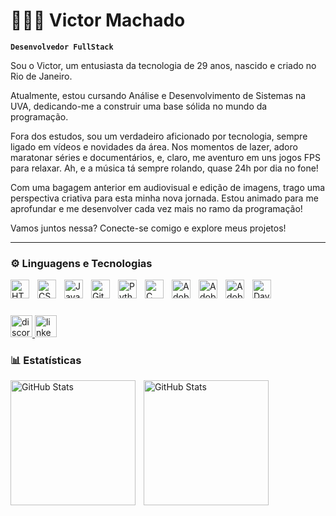 # **👨🏻‍💻 Victor Machado**
**`Desenvolvedor FullStack`**

Sou o Victor, um entusiasta da tecnologia de 29 anos, nascido e criado no Rio de Janeiro.

Atualmente, estou cursando Análise e Desenvolvimento de Sistemas na UVA, dedicando-me a construir uma base sólida no mundo da programação.

Fora dos estudos, sou um verdadeiro aficionado por tecnologia, sempre ligado em vídeos e novidades da área. Nos momentos de lazer, adoro maratonar séries e documentários, e, claro, me aventuro em uns jogos FPS para relaxar. Ah, e a música tá sempre rolando, quase 24h por dia no fone!

Com uma bagagem anterior em audiovisual e edição de imagens, trago uma perspectiva criativa para esta minha nova jornada. Estou animado para me aprofundar e me desenvolver cada vez mais no ramo da programação!

Vamos juntos nessa? Conecte-se comigo e explore meus projetos!


---

### **⚙️ Linguagens e Tecnologias**

<img 
    align="left" 
    alt="HTML"
    title="HTML" 
    width="30px" 
    style="padding-right: 10px;" 
    src="https://cdn.jsdelivr.net/gh/devicons/devicon@latest/icons/html5/html5-original.svg" 
/>
<img 
    align="left" 
    alt="CSS" 
    title="CSS"
    width="30px" 
    style="padding-right: 10px;" 
    src="https://cdn.jsdelivr.net/gh/devicons/devicon@latest/icons/css3/css3-original.svg" 
/>
<img 
    align="left" 
    alt="JavaScript" 
    title="JavaScript"
    width="30px" 
    style="padding-right: 10px;" 
    src="https://cdn.jsdelivr.net/gh/devicons/devicon@latest/icons/javascript/javascript-original.svg" 
/>
<img 
    align="left" 
    alt="Git" 
    title="Git"
    width="30px" 
    style="padding-right: 10px;" 
    src="https://cdn.jsdelivr.net/gh/devicons/devicon@latest/icons/git/git-original.svg" 
/>
<img 
    align="left" 
    alt="Python" 
    title="Python"
    width="30px" 
    style="padding-right: 10px;" 
    src="https://cdn.jsdelivr.net/gh/devicons/devicon@latest/icons/python/python-original.svg" 
/>
<img 
    align="left" 
    alt="C" 
    title="C"
    width="30px" 
    style="padding-right: 10px;" 
    src="https://img.icons8.com/color/512/c-programming.png" 
/>
<img 
    align="left" 
    alt="AdobePremiere" 
    title="AdobePremiere"
    width="30px" 
    style="padding-right: 10px;" 
    src="https://upload.wikimedia.org/wikipedia/commons/thumb/f/f2/Adobe_Premiere_Pro_Logo.svg/2048px-Adobe_Premiere_Pro_Logo.svg.png" 
/>

<img 
    align="left" 
    alt="AdobeAfterEffects" 
    title="AdobeAfterEffects"
    width="30px" 
    style="padding-right: 10px;" 
    src="https://cdn.freebiesupply.com/logos/large/2x/after-effects-cc-logo-png-transparent.png" 
/>

<img 
    align="left" 
    alt="AdobePhotoshop" 
    title="AdobePhotoshop"
    width="30px" 
    style="padding-right: 10px;" 
    src="https://upload.wikimedia.org/wikipedia/commons/thumb/a/af/Adobe_Photoshop_CC_icon.svg/2101px-Adobe_Photoshop_CC_icon.svg.png" 
/>
<img 
    align="left" 
    alt="DavinciResolve" 
    title="DavinciResolve"
    width="30px" 
    style="padding-right: 10px;" 
    src="https://upload.wikimedia.org/wikipedia/commons/thumb/9/90/DaVinci_Resolve_17_logo.svg/2048px-DaVinci_Resolve_17_logo.svg.png" 
/>

<br/>
<br/>

###
<div align="left">
  
  <a href="vituviitu" target="_blank">
    <img src="https://img.shields.io/static/v1?message=Discord&logo=discord&label=&color=000000&logoColor=white&labelColor=&style=for-the-badge" height="35" alt="discord logo"  />
  </a>
  <a href="https://www.linkedin.com/in/iamvictormachado" target="_blank">
    <img src="https://img.shields.io/static/v1?message=LinkedIn&logo=linkedin&label=&color=000000&logoColor=white&labelColor=&style=for-the-badge" height="35" alt="linkedin logo"  />
  </a>
</div>

### **📊 Estatísticas**
<p>
  <img 
    align="left" 
    alt="GitHub Stats" 
    height="200" 
    style="padding-right: 10px;" 
    src="https://github-readme-stats.vercel.app/api?username=Iamvictormachado&show_icons=true&theme=dark&include_all_commits=true&locale=pt-br" 
  />

<img 
      align="left" 
      alt="GitHub Stats" 
      height="200" 
      src="https://github-readme-stats.vercel.app/api/top-langs/?username=Iamvictormachado&theme=dark&layout=compact&custom_title=Tecnologias&langs_count=9" 
  />

</p>
